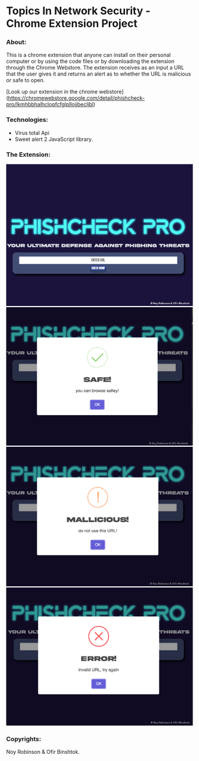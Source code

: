 # Topics In Network Security - Chrome Extension Project

### About:
This is a chrome extension that anyone can install on their personal computer or by using the code files or by downloading the extension through the Chrome Webstore. 
The extension receives as an input a URL that the user gives it and returns an alert as to whether the URL is malicious or safe to open.

[Look up our extension in the chrome webstore] (https://chromewebstore.google.com/detail/phishcheck-pro/lkmhbbhalhclopfcfglpllojjbecljbl)

### Technologies:
* Virus total Api
* Sweet alert 2 JavaScript library.

### The Extension:
![Extension](extension.png)
![Safe alert](safe_alert.png)
![Malicious alert](mallicious_alert.png)
![Error alert](error_alert.png)

### Copyrights:
Noy Robinson & Ofir Binshtok.
